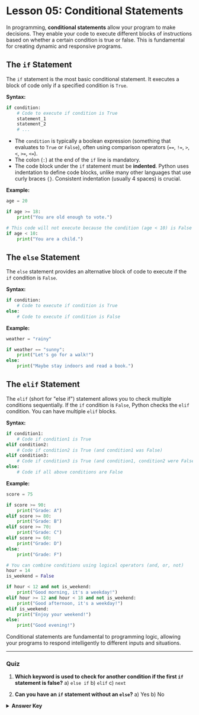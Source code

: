 # Lesson 05: Conditional Statements

In programming, **conditional statements** allow your program to make decisions. They enable your code to execute different blocks of instructions based on whether a certain condition is true or false. This is fundamental for creating dynamic and responsive programs.

## The `if` Statement

The `if` statement is the most basic conditional statement. It executes a block of code only if a specified condition is `True`.

**Syntax:**

```python
if condition:
    # Code to execute if condition is True
    statement_1
    statement_2
    # ...
```

*   The `condition` is typically a boolean expression (something that evaluates to `True` or `False`), often using comparison operators (`==`, `!=`, `>`, `<`, `>=`, `<=`).
*   The colon (`:`) at the end of the `if` line is mandatory.
*   The code block under the `if` statement must be **indented**. Python uses indentation to define code blocks, unlike many other languages that use curly braces `{}`. Consistent indentation (usually 4 spaces) is crucial.

**Example:**

```python
age = 20

if age >= 18:
    print("You are old enough to vote.")

# This code will not execute because the condition (age < 10) is False
if age < 10:
    print("You are a child.")
```

## The `else` Statement

The `else` statement provides an alternative block of code to execute if the `if` condition is `False`.

**Syntax:**

```python
if condition:
    # Code to execute if condition is True
else:
    # Code to execute if condition is False
```

**Example:**

```python
weather = "rainy"

if weather == "sunny":
    print("Let's go for a walk!")
else:
    print("Maybe stay indoors and read a book.")
```

## The `elif` Statement

The `elif` (short for "else if") statement allows you to check multiple conditions sequentially. If the `if` condition is `False`, Python checks the `elif` condition. You can have multiple `elif` blocks.

**Syntax:**

```python
if condition1:
    # Code if condition1 is True
elif condition2:
    # Code if condition2 is True (and condition1 was False)
elif condition3:
    # Code if condition3 is True (and condition1, condition2 were False)
else:
    # Code if all above conditions are False
```

**Example:**

```python
score = 75

if score >= 90:
    print("Grade: A")
elif score >= 80:
    print("Grade: B")
elif score >= 70:
    print("Grade: C")
elif score >= 60:
    print("Grade: D")
else:
    print("Grade: F")

# You can combine conditions using logical operators (and, or, not)
hour = 14
is_weekend = False

if hour < 12 and not is_weekend:
    print("Good morning, it's a weekday!")
elif hour >= 12 and hour < 18 and not is_weekend:
    print("Good afternoon, it's a weekday!")
elif is_weekend:
    print("Enjoy your weekend!")
else:
    print("Good evening!")
```

Conditional statements are fundamental to programming logic, allowing your programs to respond intelligently to different inputs and situations.

--- 

### Quiz

1.  **Which keyword is used to check for another condition if the first `if` statement is false?**
    a) `else if`
    b) `elif`
    c) `next`

2.  **Can you have an `if` statement without an `else`?**
    a) Yes
    b) No

<details>
  <summary><b>Answer Key</b></summary>
  1. b
  2. a
</details>